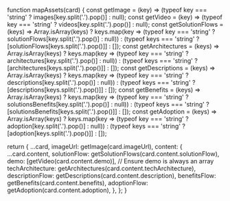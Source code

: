 function mapAssets(card) {
  const getImage = (key) => (typeof key === 'string' ? images[key.split('.').pop()] : null);
  const getVideo = (key) => (typeof key === 'string' ? videos[key.split('.').pop()] : null);
  const getSolutionFlows = (keys) => Array.isArray(keys) ? keys.map(key => (typeof key === 'string' ? solutionFlows[key.split('.').pop()] : null)) : (typeof keys === 'string' ? [solutionFlows[keys.split('.').pop()]] : []);
  const getArchitectures = (keys) => Array.isArray(keys) ? keys.map(key => (typeof key === 'string' ? architectures[key.split('.').pop()] : null)) : (typeof keys === 'string' ? [architectures[keys.split('.').pop()]] : []);
  const getDescriptions = (keys) => Array.isArray(keys) ? keys.map(key => (typeof key === 'string' ? descriptions[key.split('.').pop()] : null)) : (typeof keys === 'string' ? [descriptions[keys.split('.').pop()]] : []);
  const getBenefits = (keys) => Array.isArray(keys) ? keys.map(key => (typeof key === 'string' ? solutionsBenefits[key.split('.').pop()] : null)) : (typeof keys === 'string' ? [solutionsBenefits[keys.split('.').pop()]] : []);
  const getAdoption = (keys) => Array.isArray(keys) ? keys.map(key => (typeof key === 'string' ? adoption[key.split('.').pop()] : null)) : (typeof keys === 'string' ? [adoption[keys.split('.').pop()]] : []);

  return {
    ...card,
    imageUrl: getImage(card.imageUrl),
    content: {
      ...card.content,
      solutionFlow: getSolutionFlows(card.content.solutionFlow),
      demo: [getVideo(card.content.demo)], // Ensure demo is always an array
      techArchitecture: getArchitectures(card.content.techArchitecture),
      descriptionFlow: getDescriptions(card.content.description),
      benefitsFlow: getBenefits(card.content.benefits),
      adoptionFlow: getAdoption(card.content.adoption),
    },
  };
}
